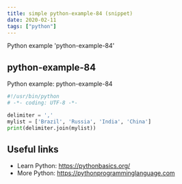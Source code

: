 ```yaml
---
title: simple python-example-84 (snippet)
date: 2020-02-11
tags: ["python"]
---
```

Python example 'python-example-84'


## python-example-84

Python example: python-example-84

```python
#!/usr/bin/python
# -*- coding: UTF-8 -*-

delimiter = ','
mylist = ['Brazil', 'Russia', 'India', 'China']
print(delimiter.join(mylist))


```

## Useful links

- Learn Python: https://pythonbasics.org/
- More Python: https://pythonprogramminglanguage.com
